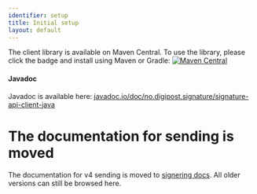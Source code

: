 ```yaml
---
identifier: setup
title: Initial setup
layout: default
---
```


The client library is available on Maven Central. To use the library, please click the badge and install using Maven or Gradle:
[![Maven Central](https://maven-badges.herokuapp.com/maven-central/no.digipost.signature/signature-api-client-java/badge.svg)](https://maven-badges.herokuapp.com/maven-central/no.digipost.signature/signature-api-client-java)

#### Javadoc

Javadoc is available here: [javadoc.io/doc/no.digipost.signature/signature-api-client-java](https://www.javadoc.io/doc/no.digipost.signature/signature-api-client-java/4.0)

# The documentation for sending is moved
 
 The documentation for v4 sending is moved to [signering docs](https://signering-docs.readthedocs.io/en/latest/index.html). All older versions can still be browsed here.
